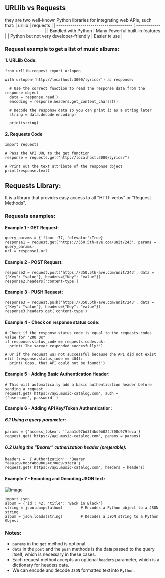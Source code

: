 ## URLlib vs Requests
they are two well-known Python libraries for integrating web APIs, such that:
| urllib                                 | requests                        |
| -------------------------------------- | ------------------------------- |
| Bundled with Python                    | Many Powerful built-in features |
| Python but not very developer-friendly | Easier to use                   |

### Request example to get a list of music albums:
#### 1. URLlib Code:
    from urllib.request import urlopen
    
    with urlopen('http://localhost:3000/lyrics/') as response:
    
      # Use the correct function to read the response data from the response object
      data = response.read()
      encoding = response.headers.get_content_charset()
      
      # Decode the response data so you can print it as a string later
      string = data.decode(encoding)
      
      print(string)

#### 2. Requests Code
    import requests

    # Pass the API URL to the get function
    response = requests.get("http://localhost:3000/lyrics/")

    # Print out the text attribute of the response object
    print(response.text)

## Requests Library:
It is a library that provides easy access to all "HTTP verbs" or "Request Methods".

### Requests examples:
#### Example 1 - GET Request:
    query_params = {'floor':77, 'elevator':True}
    response1 = request.get('https://350.5th-ave.com/unit/243', params = query_params)
    url = response1.url
#### Example 2 - POST Request:
    response2 = request.post('https://350.5th-ave.com/unit/243', data = {"Key": "value"}, headers={"Key": "value"})
    response2.headers['content-type']
#### Example 3 - PUSH Request:
    response3 = request.push('https://350.5th-ave.com/unit/243', data = {"Key": "value"}, headers={"Key": "value"})
    response3.headers.get('content-type')
#### Example 4 - Check on response status code:
    # Check if the response.status_code is equal to the requests.codes value for "200 OK"
    if response.status_code == requests.codes.ok:
      print('The server responded succesfully!')
      
    # Or if the request was not successful because the API did not exist
    elif (response.status_code == 404):
      print('Oops, that API could not be found!')
#### Example 5 - Adding Basic Authentication Header:
    # This will automatically add a basic authentication header before sending a request
    request.get('https://api.music-catalog.com', auth = ('username','password'))
#### Example 6 - Adding API Key/Token Authentication:
##### 6.1 Using a query parameter:
    params = {'access_token': 'faaa1c97bd3f4bd9b024c708c979feca'}
    request.get('https://api.music-catalog.com', params = params)
##### 6.2 Using the "Bearer" autherization header (preferable):
    headers =  {'Authorization': 'Bearer faaa1c97bd3f4bd9b024c708c979feca'}
    request.get('https://api.music-catalog.com', headers = headers)
#### Example 7 - Encoding and Decoding JSON text:
![image](https://github.com/Sir-Elite/My-Summaries/assets/66035383/7b958385-2038-454c-bb7b-3f3a62bc7ea0)

    import json
    album = {'id': 42, 'title': 'Back in Black'}
    string = json.dumps(album)        # Encodes a Python object to a JSON string
    album = json.loads(string)        # Decodes a JSON string to a Python Object

### Notes:
* `params` in the `get` method is optional.
* `data` in the `post` and the `push` methods is the data passed to the query itself, which is necessary in these cases.
* Each request method accepts an optional `headers` parameter, which is a dictionary for headers data.
* We can encode and decode `JSON` formatted text into `Python`.
